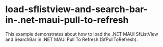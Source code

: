 # load-sflistview-and-search-bar-in-.net-maui-pull-to-refresh
This example demonstrates about how to load the .NET MAUI SfListView and SearchBar in .NET MAUI Pull To Refresh (SfPullToRefresh).
